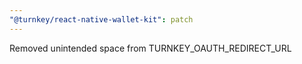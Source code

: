 ```yaml
---
"@turnkey/react-native-wallet-kit": patch
---
```


Removed unintended space from TURNKEY_OAUTH_REDIRECT_URL
